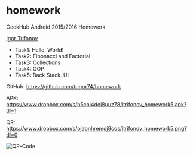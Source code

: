 # homework
GeekHub Android 2015/2016 Homework.

[Igor Trifonov](https://github.com/trigor74)

* Task1: Hello, World!
* Task2: Fibonacci and Factorial
* Task3: Collections
* Task4: OOP
* Task5: Back Stack. UI

GitHub: https://github.com/trigor74/homework

APK: https://www.dropbox.com/s/h5chi4doj8uuz78/itrifonov_homework5.apk?dl=1

QR: https://www.dropbox.com/s/ojabnhremdj9cos/itrifonov_homework5.png?dl=0

![QR-Code](https://www.dropbox.com/s/ojabnhremdj9cos/itrifonov_homework5.png?dl=1)